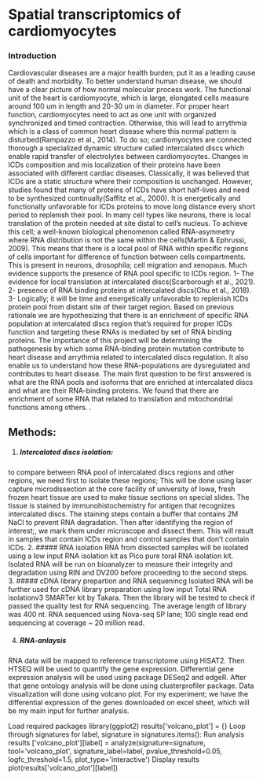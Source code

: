 #                              Spatial transcriptomics of cardiomyocytes
 ### Introduction
Cardiovascular diseases are a major health burden; put it as a leading cause of death and morbidity. To better understand human disease, we should have a clear picture of how normal molecular process work. The functional unit of the heart is cardiomyocyte, which is large, elongated cells measure around 100 um in length and 20-30 um in diameter. For proper heart function, cardiomyocytes need to act as one unit with organized synchronized and timed contraction. Otherwise, this will lead to arrythmia which is a class of common heart disease where this normal pattern is disturbed(Rampazzo et al., 2014). To do so; cardiomyocytes are connected thorough a specialized dynamic structure called intercalated discs which enable rapid transfer of electrolytes between cardiomyocytes. Changes in ICDs composition and mis localization of their proteins have been associated with different cardiac diseases. Classically, it was believed that ICDs are a static structure where their composition is unchanged. However,  studies found that many of proteins of ICDs have short half-lives and need to be synthesized continually(Saffitz et al., 2000). It is energetically and functionally unfavorable for ICDs proteins to move long distance every short period to replenish their pool. In many cell types like neurons, there is local translation of the protein needed at site distal to cell’s nucleus. To achieve this cell; a well-known biological phenomenon called RNA-asymmetry where RNA distribution is not the same within the cells(Martin & Ephrussi, 2009). This means that there is a local pool of RNA within specific regions of cells important for difference of function between cells compartments. This is present in neurons, drosophila; cell migration and xenopaus. 
Much evidence supports the presence of RNA pool specific to ICDs region. 1- The evidence for local translation at intercalated discs(Scarborough et al., 2021). 2- presence of RNA binding proteins at intercalated discs(Chu et al., 2018). 3- Logically; it will be time and energetically unfavorable to replenish ICDs protein pool from distant site of their target region. Based on previous rationale we are hypothesizing that there is an enrichment of specific RNA population at intercalated discs region that’s required for proper ICDs function and targeting these RNAs is mediated by set of RNA binding proteins. The importance of this project will be determining the pathogenesis by which some RNA-binding protein mutation contribute to heart disease and arrythmia related to intercalated discs regulation. It also enable us to understand how these RNA-populations are dysregulated and contributes to heart disease.
The main first question to be first answered is what are the RNA pools and isoforms that are enriched at intercalated discs and what are their RNA-binding proteins.
We found that there are enrichment of some RNA that related to translation and mitochondrial functions among others.
.

## Methods:
1. ##### Intercalated discs isolation: 
 to compare between RNA pool of intercalated discs regions and other regions, we need first to isolate these regions; This will be done using laser capture microdissection at the core facility of university of Iowa, fresh frozen heart tissue are used to make tissue sections on special slides. The tissue is stained by immunohistochemistry for antigen that recognizes intercalated discs. The staining steps contain a buffer that contains 2M NaCl to prevent RNA degradation. Then after identifying the region of interest;, we mark them under microscope and dissect them. This will result in samples that contain ICDs region and control samples that don’t contain ICDs.
2. ##### RNA isolation
 RNA from dissected samples will be isolated using a low input RNA isolation kit as Pico pure toral RNA isolation kit. Isolated RNA will be run on bioanalyzer to measure their integrity and degradation using RIN and DV200 before proceeding to the second steps.
3. ##### cDNA library prepartion and RNA sequenincg
Isolated RNA will be further used for cDNA library preparation using low input Total RNA isolationv3 SMARTer kit by Takara. Then the library will be tested to check if passed the quality test for RNA sequencing. The average length of library was 400 nt. RNA sequenced using Nova-seq SP lane; 100 single read end sequencing at coverage ~ 20 million read.

4. ##### RNA-anlaysis
 RNA data will be mapped to reference transcriptome using HISAT2. Then HTSEQ will be used to quantify the gene expression. Differential gene expression analysis will be used using package DESeq2 and edgeR. After that gene ontology analysis will be done using clusterprofiler package. Data visualization will done using volcano plot.
For my experiment; we have the differential expression of the genes downloaded on excel sheet, which will be my main input for further analysis. 

Load required packages
library(ggplot2)
results['volcano_plot'] = {} 
Loop through signatures 
for label, signature in signatures.items(): 
Run analysis 
results ['volcano_plot'][label] = analyze(signature=signature, tool='volcano_plot', signature_label=label, pvalue_threshold=0.05, logfc_threshold=1.5, plot_type='interactive') 
Display results
 plot(results['volcano_plot'][label])
 



